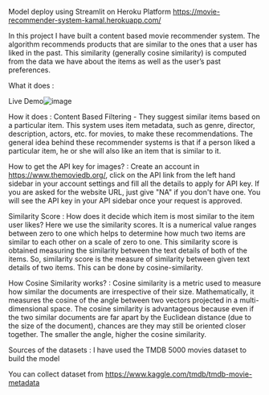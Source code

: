 
Model deploy using Streamlit on Heroku Platform
https://movie-recommender-system-kamal.herokuapp.com/

In this project I have built a content based movie recommender system. The algorithm recommends products that are similar to the ones that a user has liked in the past. This similarity (generally cosine similarity) is computed from the data we have about the items as well as the user’s past preferences.


What it does :



Live Demo![image](https://github.com/ayushichaudharysre/movie-recommender-system/assets/170225137/05445574-c8f1-4942-bb6c-702c0c050379)




How it does :
Content Based Filtering - They suggest similar items based on a particular item. This system uses item metadata, such as genre, director, description, actors, etc. for movies, to make these recommendations. The general idea behind these recommender systems is that if a person liked a particular item, he or she will also like an item that is similar to it.


How to get the API key for images? :
Create an account in https://www.themoviedb.org/, click on the API link from the left hand sidebar in your account settings and fill all the details to apply for API key. If you are asked for the website URL, just give "NA" if you don't have one. You will see the API key in your API sidebar once your request is approved.




Similarity Score :
How does it decide which item is most similar to the item user likes? Here we use the similarity scores.
It is a numerical value ranges between zero to one which helps to determine how much two items are similar to each other on a scale of zero to one. This similarity score is obtained measuring the similarity between the text details of both of the items. So, similarity score is the measure of similarity between given text details of two items. This can be done by cosine-similarity.




How Cosine Similarity works? :
Cosine similarity is a metric used to measure how similar the documents are irrespective of their size. Mathematically, it measures the cosine of the angle between two vectors projected in a multi-dimensional space. The cosine similarity is advantageous because even if the two similar documents are far apart by the Euclidean distance (due to the size of the document), chances are they may still be oriented closer together. The smaller the angle, higher the cosine similarity.




Sources of the datasets :
I have used the TMDB 5000 movies dataset to build the model

You can collect dataset from https://www.kaggle.com/tmdb/tmdb-movie-metadata

